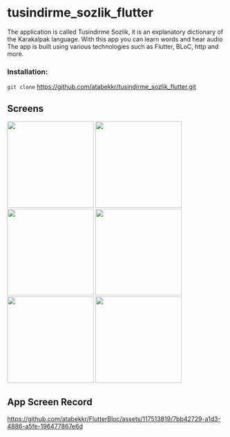 # tusindirme_sozlik_flutter

The application is called Tusindirme Sozlik, it is an explanatory dictionary of the Karakalpak language. With this app you can learn words and hear audio
The app is built using various technologies such as Flutter, BLoC, http and more.

### Installation:
`git clone` https://github.com/atabekkr/tusindirme_sozlik_flutter.git

## Screens
<p float="left">
  <img src="https://play-lh.googleusercontent.com/mb3CIcyXSwVM91KT4JilFTfWYYyZAIioZ34sZY3-pzgGsCY3A98sJgbXN_h0i39vSdU4=w2560-h1440-rw" width="200">
  <img src="https://play-lh.googleusercontent.com/L_AgtDAxZBmuAHdKDila8KRUyZuFKVBa1foMLjPAMw9lwClvPUNgYhImjuDsOV-Qbww=w526-h296-rw" width="200">
  <img src="https://play-lh.googleusercontent.com/IW2BwXrm665OaE0CIJ1G0MiI2o4J8UwVnPvQ4l6r_NUh3bxPwfSa-iSVa6IbqTmtmrI=w526-h296-rw" width="200">
  <img src="https://play-lh.googleusercontent.com/snwpjIeWJYpWqzjsozCHIVwi6ndM7OgeTytjIVihI2EFLQCf8sbGpr6wI3zWdV18qtI=w526-h296-rw" width="200">
  <img src="https://play-lh.googleusercontent.com/M3yjLM61541Gar9A3E2LMW2PSB1akXidxFkPBArXkWbgbePDGpQW9kMIzOv6GVNROZg=w526-h296-rw" width="200">
  <img src="https://play-lh.googleusercontent.com/P3myL0By8nQ4m9aSilQojqSUTxOQHMi_Wi9HjNEEjCgANjXxtv0xcIdQZ2u3moVyHUY=w526-h296-rw" width="200">
</p>

## App Screen Record
https://github.com/atabekkr/FlutterBloc/assets/117513819/7bb42729-a1d3-4886-a5fe-196477867e6d

